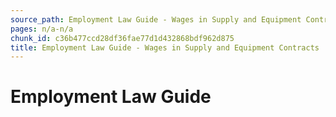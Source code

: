 ```yaml
---
source_path: Employment Law Guide - Wages in Supply and Equipment Contracts.md
pages: n/a-n/a
chunk_id: c36b477ccd28df36fae77d1d432868bdf962d875
title: Employment Law Guide - Wages in Supply and Equipment Contracts
---
```

# Employment Law Guide
